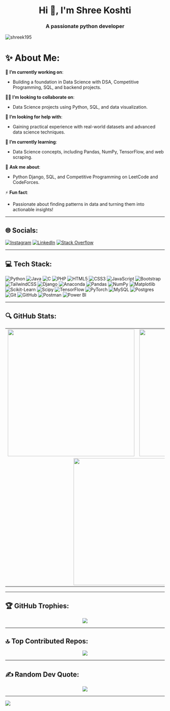 <h1 align="center">Hi 👋, I'm Shree Koshti</h1>
<h3 align="center">A passionate python developer</h3>

<p align="left"> <img src="https://komarev.com/ghpvc/?username=shreek195&label=Profile%20views&color=0e75b6&style=flat" alt="shreek195" /> </p>

# ✨ About Me:

 🔭 **I’m currently working on**:
  - Building a foundation in Data Science with DSA, Competitive Programming, SQL, and backend projects.

 👯‍♀️ **I’m looking to collaborate on**:
  - Data Science projects using Python, SQL, and data visualization.

 🤝 **I’m looking for help with**:
  - Gaining practical experience with real-world datasets and advanced data science techniques.

 🌱 **I’m currently learning**:
  - Data Science concepts, including Pandas, NumPy, TensorFlow, and web scraping.

 💬 **Ask me about**:
  - Python Django, SQL, and Competitive Programming on LeetCode and CodeForces.

 ⚡ **Fun fact**:
  - Passionate about finding patterns in data and turning them into actionable insights!

---

## 🌐 Socials:
[![Instagram](https://img.shields.io/badge/Instagram-%23E4405F.svg?logo=Instagram&logoColor=white)](https://instagram.com/scr3am_sk) 
[![LinkedIn](https://img.shields.io/badge/LinkedIn-%230077B5.svg?logo=linkedin&logoColor=white)](https://linkedin.com/in/shree-koshti) 
[![Stack Overflow](https://img.shields.io/badge/-Stackoverflow-FE7A16?logo=stack-overflow&logoColor=white)](https://stackoverflow.com/users/14557305)

---

## 💻 Tech Stack:

![Python](https://img.shields.io/badge/python-3670A0?style=for-the-badge&logo=python&logoColor=ffdd54)
![Java](https://img.shields.io/badge/java-%23ED8B00.svg?style=for-the-badge&logo=openjdk&logoColor=white)
![C](https://img.shields.io/badge/c-%2300599C.svg?style=for-the-badge&logo=c&logoColor=white)
![PHP](https://img.shields.io/badge/php-%23777BB4.svg?style=for-the-badge&logo=php&logoColor=white)
![HTML5](https://img.shields.io/badge/html5-%23E34F26.svg?style=for-the-badge&logo=html5&logoColor=white)
![CSS3](https://img.shields.io/badge/css3-%231572B6.svg?style=for-the-badge&logo=css3&logoColor=white)
![JavaScript](https://img.shields.io/badge/javascript-%23323330.svg?style=for-the-badge&logo=javascript&logoColor=%23F7DF1E)
![Bootstrap](https://img.shields.io/badge/bootstrap-%238511FA.svg?style=for-the-badge&logo=bootstrap&logoColor=white)
![TailwindCSS](https://img.shields.io/badge/tailwindcss-%2338B2AC.svg?style=for-the-badge&logo=tailwind-css&logoColor=white)
![Django](https://img.shields.io/badge/django-%23092E20.svg?style=for-the-badge&logo=django&logoColor=white)
![Anaconda](https://img.shields.io/badge/Anaconda-%2344A833.svg?style=for-the-badge&logo=anaconda&logoColor=white)
![Pandas](https://img.shields.io/badge/pandas-%23150458.svg?style=for-the-badge&logo=pandas&logoColor=white)
![NumPy](https://img.shields.io/badge/numpy-%23013243.svg?style=for-the-badge&logo=numpy&logoColor=white)
![Matplotlib](https://img.shields.io/badge/Matplotlib-%23ffffff.svg?style=for-the-badge&logo=Matplotlib&logoColor=black)
![Scikit-Learn](https://img.shields.io/badge/scikit--learn-%23F7931E.svg?style=for-the-badge&logo=scikit-learn&logoColor=white)
![Scipy](https://img.shields.io/badge/SciPy-%230C55A5.svg?style=for-the-badge&logo=scipy&logoColor=white)
![TensorFlow](https://img.shields.io/badge/TensorFlow-%23FF6F00.svg?style=for-the-badge&logo=TensorFlow&logoColor=white)
![PyTorch](https://img.shields.io/badge/PyTorch-%23EE4C2C.svg?style=for-the-badge&logo=PyTorch&logoColor=white)
![MySQL](https://img.shields.io/badge/mysql-4479A1.svg?style=for-the-badge&logo=mysql&logoColor=white)
![Postgres](https://img.shields.io/badge/postgres-%23316192.svg?style=for-the-badge&logo=postgresql&logoColor=white)
![Git](https://img.shields.io/badge/git-%23F05033.svg?style=for-the-badge&logo=git&logoColor=white)
![GitHub](https://img.shields.io/badge/github-%23121011.svg?style=for-the-badge&logo=github&logoColor=white)
![Postman](https://img.shields.io/badge/Postman-FF6C37?style=for-the-badge&logo=postman&logoColor=white)
![Power BI](https://img.shields.io/badge/power_bi-F2C811?style=for-the-badge&logo=powerbi&logoColor=black)

---

## 🔍 GitHub Stats:

<table align="center" border="0" cellspacing="0" cellpadding="0">
  <tr>
    <td align="center">
      <img src="https://github-readme-stats.vercel.app/api?username=Shreek195&theme=codeSTACKr&hide_border=false&include_all_commits=true&count_private=true" width="400" />
    </td>
    <td align="center">
      <img src="https://github-readme-stats.vercel.app/api/top-langs/?username=Shreek195&theme=codeSTACKr&hide_border=false&include_all_commits=true&count_private=true&layout=compact" width="400" />
    </td>
  </tr>
  <tr>
    <td colspan="2" align="center">
      <img src="https://github-readme-streak-stats.herokuapp.com/?user=Shreek195&theme=codeSTACKr&hide_border=false" width="400" />
    </td>
  </tr>
</table>


---

## 🏆 GitHub Trophies:

<p align="center">
  <img src="https://github-profile-trophy.vercel.app/?username=Shreek195&theme=codeSTACKr&no-frame=true&no-bg=false&margin-w=4" />
</p>

---

## 🔝 Top Contributed Repos:

<p align="center">
  <img src="https://github-contributor-stats.vercel.app/api?username=Shreek195&limit=5&theme=codeSTACKr&combine_all_yearly_contributions=true" />
</p>

---

## ✍️ Random Dev Quote:

<p align="center">
  <img src="https://quotes-github-readme.vercel.app/api?type=horizontal&theme=radical" />
</p>

---

[![](https://visitcount.itsvg.in/api?id=Shreek195&icon=0&color=1)](https://visitcount.itsvg.in)

<!-- Proudly created with GPRM ( https://gprm.itsvg.in ) -->

